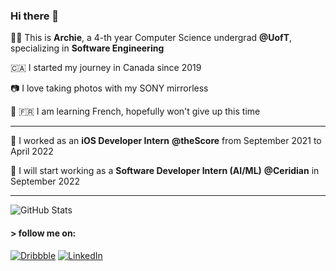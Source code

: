 ### Hi there 👋
👨‍💻 This is **Archie**, a 4-th year Computer Science undergrad **@UofT**, specializing in **Software Engineering**

🇨🇦 I started my journey in Canada since 2019

📷 I love taking photos with my SONY mirrorless

📖 🇫🇷 I am learning French, hopefully won't give up this time

---

🍎 I worked as an **iOS Developer Intern** **@theScore** from September 2021 to April 2022

🤖️ I will start working as a **Software Developer Intern (AI/ML)** **@Ceridian** in September 2022

---

![GitHub Stats](https://github-readme-stats.vercel.app/api?username=archie-lhd&bg_color=30,e96443,904e95&title_color=fff&text_color=fff&icon_color=fff&show_icons=true&hide=issues,contribs&count_private=true)

#### > follow me on:
[![Dribbble](https://img.shields.io/badge/LinkedIn-0077B5?style=for-the-badge&logo=linkedin&logoColor=white)](https://dribbble.com/ArchieLiu)
[![LinkedIn](https://img.shields.io/badge/Dribbble-EA4C89?style=for-the-badge&logo=dribbble&logoColor=white)](https://linkedin.com/in/archie-liu)
